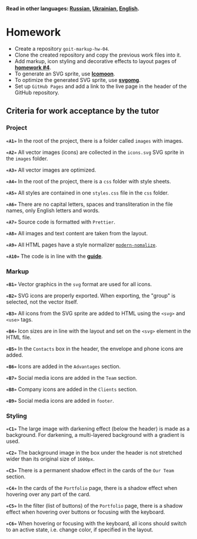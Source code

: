 **Read in other languages: [Russian](README.md), [Ukrainian](README.ua.md),
[English](README.en.md).**

# Homework

- Create a repository `goit-markup-hw-04`.
- Clone the created repository and copy the previous work files into it.
- Add markup, icon styling and decorative effects to layout pages of
  [**homework #4**](<https://www.figma.com/file/oTYBECAN79dXy19hzWObO4/Web-Studio-(Version-2.1)?node-id=1%3A293>).
- To generate an SVG sprite, use [**Icomoon**](https://icomoon.io/).
- To optimize the generated SVG sprite, use
  [**svgomg**](https://jakearchibald.github.io/svgomg/).
- Set up `GitHub Pages` and add a link to the live page in the header of the
  GitHub repository.

## Criteria for work acceptance by the tutor

### Project

**`«A1»`** In the root of the project, there is a folder called `images` with
images.

**`«A2»`** All vector images (icons) are collected in the `icons.svg` SVG sprite
in the `images` folder.

**`«A3»`** All vector images are optimized.

**`«A4»`** In the root of the project, there is a `css` folder with style
sheets.

**`«A5»`** All styles are contained in one `styles.css` file in the `css`
folder.

**`«A6»`** There are no capital letters, spaces and transliteration in the file
names, only English letters and words.

**`«A7»`** Source code is formatted with `Prettier`.

**`«A8»`** All images and text content are taken from the layout.

**`«A9»`** All HTML pages have a style normalizer
[`modern-nomalize`](https://github.com/sindresorhus/modern-normalize).

**`«A10»`** The code is in line with the [**guide**](https://codeguide.co/).

### Markup

**`«B1»`** Vector graphics in the `svg` format are used for all icons.

**`«B2»`** SVG icons are properly exported. When exporting, the "group" is
selected, not the vector itself.

**`«B3»`** All icons from the SVG sprite are added to HTML using the `<svg>` and
`<use>` tags.

**`«B4»`** Icon sizes are in line with the layout and set on the `<svg>` element
in the HTML file.

**`«B5»`** In the `Contacts` box in the header, the envelope and phone icons are
added.

**`«B6»`** Icons are added in the `Advantages` section.

**`«B7»`** Social media icons are added in the `Team` section.

**`«B8»`** Company icons are added in the `Clients` section.

**`«B9»`** Social media icons are added in `footer`.

### Styling

**`«C1»`** The large image with darkening effect (below the header) is made as a
background. For darkening, a multi-layered background with a gradient is used.

**`«C2»`** The background image in the box under the header is not stretched
wider than its original size of `1600px`.

**`«C3»`** There is a permanent shadow effect in the cards of the `Our Team`
section.

**`«C4»`** In the cards of the `Portfolio` page, there is a shadow effect when
hovering over any part of the card.

**`«C5»`** In the filter (list of buttons) of the `Portfolio` page, there is a
shadow effect when hovering over buttons or focusing with the keyboard.

**`«C6»`** When hovering or focusing with the keyboard, all icons should switch
to an active state, i.e. change color, if specified in the layout.
